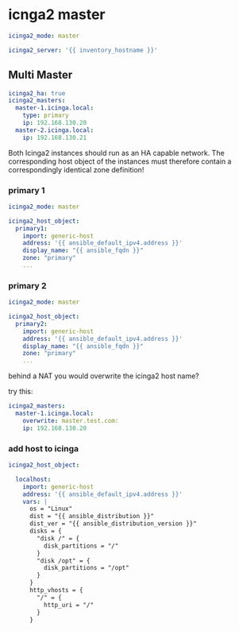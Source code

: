 # icnga2 master

```yaml
icinga2_mode: master

icinga2_server: '{{ inventory_hostname }}'
```

## Multi Master

```yaml
icinga2_ha: true
icinga2_masters:
  master-1.icinga.local:
    type: primary
    ip: 192.168.130.20
  master-2.icinga.local:
    ip: 192.168.130.21
```

Both Icinga2 instances should run as an HA capable network.
The corresponding host object of the instances must therefore contain a correspondingly identical zone definition!

### primary 1
```yaml
icinga2_mode: master

icinga2_host_object:
  primary1:
    import: generic-host
    address: '{{ ansible_default_ipv4.address }}'
    display_name: "{{ ansible_fqdn }}"
    zone: "primary"
    ...
```

### primary 2
```yaml
icinga2_mode: master

icinga2_host_object:
  primary2:
    import: generic-host
    address: '{{ ansible_default_ipv4.address }}'
    display_name: "{{ ansible_fqdn }}"
    zone: "primary"
    ...
```



behind a NAT you would overwrite the icinga2 host name?

try this:

```yaml
icinga2_masters:
  master-1.icinga.local:
    overwrite: master.test.com:
    ip: 192.168.130.20
```


### add host to icinga

```yaml
icinga2_host_object:

  localhost:
    import: generic-host
    address: '{{ ansible_default_ipv4.address }}'
    vars: |
      os = "Linux"
      dist = "{{ ansible_distribution }}"
      dist_ver = "{{ ansible_distribution_version }}"
      disks = {
        "disk /" = {
          disk_partitions = "/"
        }
        "disk /opt" = {
          disk_partitions = "/opt"
        }
      }
      http_vhosts = {
        "/" = {
          http_uri = "/"
        }
      }
```
